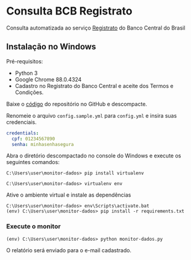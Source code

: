 # Consulta BCB Registrato

Consulta automatizada ao serviço [Registrato](https://www.bcb.gov.br/cidadaniafinanceira/registrato) do Banco Central do Brasil

## Instalação no Windows

Pré-requisitos:

- Python 3
- Google Chrome 88.0.4324
- Cadastro no Registrato do Banco Central e aceite dos Termos e Condições.

Baixe o [código](https://github.com/ricardomaia/consulta-bcb-registrato/archive/main.zip) do repositório no GitHub e descompacte.

Renomeie o arquivo `config.sample.yml` para `config.yml` e insira suas credenciais.

```yaml
credentials:
  cpf: 01234567890
  senha: minhasenhasegura
```

Abra o diretório descompactado no console do Windows e execute os seguintes comandos:

```console
C:\Users\user\monitor-dados> pip install virtualenv
```

```console
C:\Users\user\monitor-dados> virtualenv env
```

Ative o ambiente virtual e instale as dependências

```console
C:\Users\user\monitor-dados> env\Scripts\activate.bat
(env) C:\Users\user\monitor-dados> pip install -r requirements.txt
```

### Execute o monitor

```console
(env) C:\Users\user\monitor-dados> python monitor-dados.py
```

O relatório será enviado para o e-mail cadastrado.
